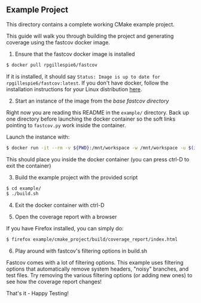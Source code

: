 ## Example Project

This directory contains a complete working CMake example project.

This guide will walk you through building the project and generating coverage using the fastcov docker image.

1. Ensure that the fastcov docker image is installed

```bash
$ docker pull rpgillespie6/fastcov
```
If it is installed, it should say `Status: Image is up to date for rpgillespie6/fastcov:latest`. If you don't have docker, follow the installation instructions for your Linux distribution [here](https://docs.docker.com/install/linux/docker-ce/ubuntu/).

2. Start an instance of the image from the *base fastcov directory*

Right now you are reading this README in the `example/` directory. Back up one directory before launching the docker container so the soft links pointing to `fastcov.py` work inside the container.

Launch the instance with:

```bash
$ docker run -it --rm -v ${PWD}:/mnt/workspace -w /mnt/workspace -u $(id -u ${USER}):$(id -g ${USER}) rpgillespie6/fastcov
```

This should place you inside the docker container (you can press ctrl-D to exit the container)

3. Build the example project with the provided script

```bash
$ cd example/
$ ./build.sh
```

4. Exit the docker container with ctrl-D

5. Open the coverage report with a browser

If you have Firefox installed, you can simply do:

```bash
$ firefox example/cmake_project/build/coverage_report/index.html
```

6. Play around with fastcov's filtering options in build.sh

Fastcov comes with a lot of filtering options. This example uses filtering options that automatically remove system headers, "noisy" branches, and test files. Try removing the various filtering options (or adding new ones) to see how the coverage report changes!

That's it - Happy Testing!